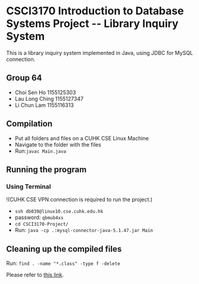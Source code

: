 # CSCI3170 Introduction to Database Systems Project -- Library Inquiry System

This is a library inquiry system implemented in Java, using JDBC for MySQL connection.

## Group 64
- Choi Sen Ho 1155125303
- Lau Long Ching 1155127347
- Li Chun Lam 1155116313

## Compilation
- Put all folders and files on a CUHK CSE Linux Machine
- Navigate to the folder with the files
- Run:`javac Main.java`

## Running the program
### Using Terminal
!(CUHK CSE VPN connection is required to run the project.)
- `ssh db039@linux10.cse.cuhk.edu.hk`
- password: `qbmub4xs`
- `cd CSCI3170-Project/`
- Run: `java -cp .:mysql-connector-java-5.1.47.jar Main`

## Cleaning up the compiled files
Run:
`find . -name "*.class" -type f -delete`

Please refer to [this link](https://github.com/leightonllc/CSCI3170).
